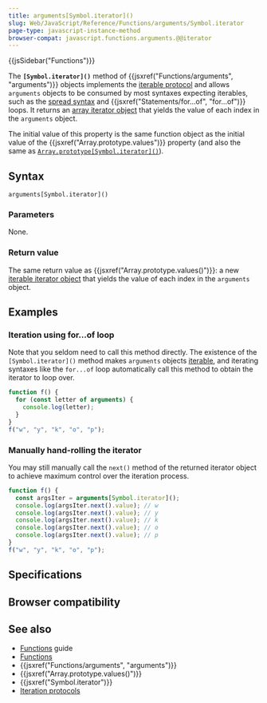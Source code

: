 ```yaml
---
title: arguments[Symbol.iterator]()
slug: Web/JavaScript/Reference/Functions/arguments/Symbol.iterator
page-type: javascript-instance-method
browser-compat: javascript.functions.arguments.@@iterator
---
```


{{jsSidebar("Functions")}}

The **`[Symbol.iterator]()`** method of {{jsxref("Functions/arguments", "arguments")}} objects implements the [iterable protocol](/Web/JavaScript/Reference/Iteration_protocols) and allows `arguments` objects to be consumed by most syntaxes expecting iterables, such as the [spread syntax](/Web/JavaScript/Reference/Operators/Spread_syntax) and {{jsxref("Statements/for...of", "for...of")}} loops. It returns an [array iterator object](/Web/JavaScript/Reference/Global_Objects/Iterator) that yields the value of each index in the `arguments` object.

The initial value of this property is the same function object as the initial value of the {{jsxref("Array.prototype.values")}} property (and also the same as [`Array.prototype[Symbol.iterator]()`](/Web/JavaScript/Reference/Global_Objects/Array/Symbol.iterator)).

## Syntax

```js-nolint
arguments[Symbol.iterator]()
```

### Parameters

None.

### Return value

The same return value as {{jsxref("Array.prototype.values()")}}: a new [iterable iterator object](/Web/JavaScript/Reference/Global_Objects/Iterator) that yields the value of each index in the `arguments` object.

## Examples

### Iteration using for...of loop

Note that you seldom need to call this method directly. The existence of the `[Symbol.iterator]()` method makes `arguments` objects [iterable](/Web/JavaScript/Reference/Iteration_protocols#the_iterable_protocol), and iterating syntaxes like the `for...of` loop automatically call this method to obtain the iterator to loop over.

```js
function f() {
  for (const letter of arguments) {
    console.log(letter);
  }
}
f("w", "y", "k", "o", "p");
```

### Manually hand-rolling the iterator

You may still manually call the `next()` method of the returned iterator object to achieve maximum control over the iteration process.

```js
function f() {
  const argsIter = arguments[Symbol.iterator]();
  console.log(argsIter.next().value); // w
  console.log(argsIter.next().value); // y
  console.log(argsIter.next().value); // k
  console.log(argsIter.next().value); // o
  console.log(argsIter.next().value); // p
}
f("w", "y", "k", "o", "p");
```

## Specifications



## Browser compatibility



## See also

- [Functions](/Web/JavaScript/Guide/Functions) guide
- [Functions](/Web/JavaScript/Reference/Functions)
- {{jsxref("Functions/arguments", "arguments")}}
- {{jsxref("Array.prototype.values()")}}
- {{jsxref("Symbol.iterator")}}
- [Iteration protocols](/Web/JavaScript/Reference/Iteration_protocols)
